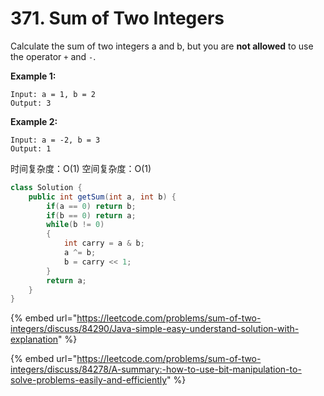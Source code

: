 # 371. Sum of Two Integers



Calculate the sum of two integers a and b, but you are **not allowed** to use the operator `+` and `-`.

**Example 1:**

```text
Input: a = 1, b = 2
Output: 3
```

**Example 2:**

```text
Input: a = -2, b = 3
Output: 1
```

时间复杂度：O\(1\) 空间复杂度：O\(1\)

```java
class Solution {
    public int getSum(int a, int b) {
        if(a == 0) return b;
        if(b == 0) return a;
        while(b != 0)
        {
            int carry = a & b;
            a ^= b;
            b = carry << 1;
        }
        return a;
    }
}
```

{% embed url="https://leetcode.com/problems/sum-of-two-integers/discuss/84290/Java-simple-easy-understand-solution-with-explanation" %}

{% embed url="https://leetcode.com/problems/sum-of-two-integers/discuss/84278/A-summary:-how-to-use-bit-manipulation-to-solve-problems-easily-and-efficiently" %}

